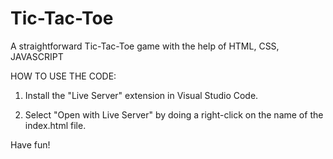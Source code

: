 # Tic-Tac-Toe

A straightforward Tic-Tac-Toe game with the help of HTML, CSS, JAVASCRIPT

HOW TO USE THE CODE:

1. Install the "Live Server" extension in Visual Studio Code.

2. Select "Open with Live Server" by doing a right-click on the name of the index.html file.

Have fun!
